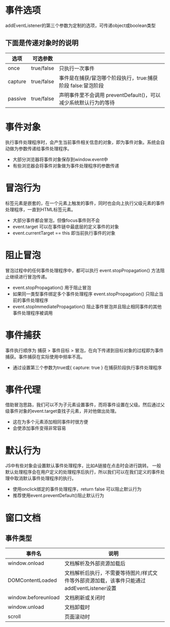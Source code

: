 # 事件选项
addEventListener的第三个参数为定制的选项，可传递object或boolean类型
## 下面是传递对象时的说明
|  **选项**    | **可选参数**|       |
|  ----        | ----       | ----  |
|  once        | true/false | 只执行一次事件 |
|  capture     | true/false | 事件是在捕获/冒泡哪个阶段执行，true:捕获阶段 false:冒泡阶段 |
|  passive     | true/false | 声明事件里不会调用 preventDefault()，可以减少系统默认行为的等待 |

# 事件对象
执行事件处理程序时，会产生当前事件相关信息的对象，即为事件对象。系统会自动做为参数传递给事件处理程序。
* 大部分浏览器将事件对象保存到window.event中
* 有些浏览器会将事件对象做为事件处理程序的参数传递

# 冒泡行为
标签元素是嵌套的，在一个元素上触发的事件，同时也会向上执行父级元素的事件处理程序，一直到HTML标签元素。
* 大部分事件都会冒泡，但像focus事件则不会
* event.target 可以在事件链中最底层的定义事件的对象
* event.currentTarget == this 即当前执行事件的对象

# 阻止冒泡
冒泡过程中的任何事件处理程序中，都可以执行 event.stopPropagation() 方法阻止继续进行冒泡传递。
* event.stopPropagation() 用于阻止冒泡
* 如果同一类型事件绑定多个事件处理程序 event.stopPropagation() 只阻止当前的事件处理程序
* event.stopImmediatePropagation() 阻止事件冒泡并且阻止相同事件的其他事件处理程序被调用

# 事件捕获
事件执行顺序为 捕获 > 事件目标 > 冒泡，在向下传递到目标对象的过程即为事件捕获。事件捕获在实际使用中频率不高。
* 通过设置第三个参数为true或{ capture: true } 在捕获阶段执行事件处理程序

# 事件代理
借助冒泡思路，我们可以不为子元素设置事件，而将事件设置在父级。然后通过父级事件对象的event.target查找子元素，并对他做出处理。
* 这在为多个元素添加相同事件时很方便
* 会使添加事件变得非常容易

# 默认行为
JS中有些对象会设置默认事件处理程序，比如A链接在点击时会进行跳转。  一般默认处理程序会在用户定义的处理程序后执行，所以我们可以在我们定义的事件处理中取消默认事件处理程序的执行。
* 使用onclick绑定的事件处理程序，return false 可以阻止默认行为
* 推荐使用event.preventDefault()阻止默认行为

# 窗口文档
## 事件类型
|  **事件名**             | **说明**|
|  ----                   | ----    |
|  window.onload          | 文档解析及外部资源加载后 |
|  DOMContentLoaded       | 文档解析后执行，不需要等待图片/样式文件等外部资源加载，该事件只能通过addEventListener设置 |
|  window.beforeunload    | 文档刷新或关闭时 |
|  window.unload          | 文档卸载时 |
|  scroll                 | 页面滚动时 |